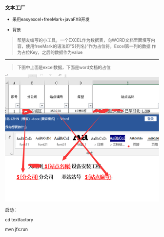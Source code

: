### 文本工厂
- 采用easyexcel+freeMark+javaFX8开发


- 背景  
>帮朋友编写的小工具，一个EXCEL作为数据表，向WORD文档里面填写内容，使用freeMark的语法即“${列名}”作为占位符，Excel第一列的数据
作为占位Key，之后的数据作为value

---
> 下图中上面是excel数据，下面是word文档的占位

![Alttext](src\main\resources\1.first.jpg)


启动：

cd textfactory

mvn jfx:run